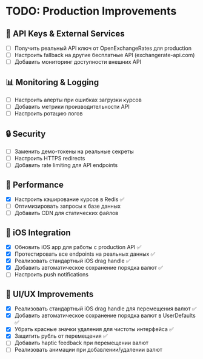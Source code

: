 # TODO: Production Improvements

## 🔧 API Keys & External Services
- [ ] Получить реальный API ключ от OpenExchangeRates для production
- [ ] Настроить fallback на другие бесплатные API (exchangerate-api.com)
- [ ] Добавить мониторинг доступности внешних API

## 📊 Monitoring & Logging  
- [ ] Настроить алерты при ошибках загрузки курсов
- [ ] Добавить метрики производительности API
- [ ] Настроить ротацию логов

## 🔒 Security
- [ ] Заменить демо-токены на реальные секреты
- [ ] Настроить HTTPS redirects
- [ ] Добавить rate limiting для API endpoints

## 🚀 Performance
- [x] Настроить кэширование курсов в Redis ✅
- [ ] Оптимизировать запросы к базе данных
- [ ] Добавить CDN для статических файлов

## 📱 iOS Integration
- [x] Обновить iOS app для работы с production API ✅
- [x] Протестировать все endpoints на реальных данных ✅
- [x] Реализовать стандартный iOS drag handle ✅
- [x] Добавить автоматическое сохранение порядка валют ✅
- [ ] Настроить push notifications

## 🎨 UI/UX Improvements
- [x] Реализовать стандартный iOS drag handle для перемещения валют ✅
- [x] Добавить автоматическое сохранение порядка валют в UserDefaults ✅
- [x] Убрать красные значки удаления для чистоты интерфейса ✅
- [x] Защитить рубль от перемещения ✅
- [ ] Добавить haptic feedback при перемещении валют
- [ ] Реализовать анимации при добавлении/удалении валют
